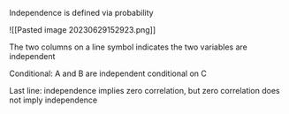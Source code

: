 

Independence is defined via probability

![[Pasted image 20230629152923.png]]

The two columns on a line symbol indicates the two variables are independent


Conditional: A and B are independent conditional on C

Last line: independence implies zero correlation, but zero correlation does not imply independence